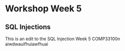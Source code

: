 ﻿# Workshop Week 5

## SQL Injections
This is an edit to the SQL Injection Week 5 COMP33100n aiwdwauifhuiawfhuai